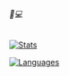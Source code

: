 ###### 🐼💻
[![Stats](https://github-readme-stats.vercel.app/api?username=WilliamMendez&show_icons=true&theme=algolia)](https://github.com/WilliamMendez/github-readme-stats)

[![Languages](https://github-readme-stats.vercel.app/api/top-langs/?username=WilliamMendez&layout=compact&theme=algolia)](https://github.com/WilliamMendez/github-readme-stats)
